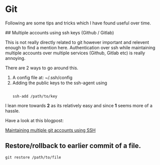 # Git

Following are some tips and tricks which I have found useful over time.

## Multiple accounts using ssh keys (Github / Gitlab)

This is not really directly related to git however important and relevent enough to find a mention here. Authentication over ssh while maintaining multiple accounts over multiple services (Github, Gitlab etc) is really annoying.

There are 2 ways to go around this.
1. A config file at: ~/.ssh/config
2. Adding the public keys to the ssh-agent using
    ```shell

    ssh-add /path/to/key
    ```

I lean more towards **2** as its relatively easy and since **1** seems more of a hassle.

Have a look at this blogpost:

[Maintaining multiple git accounts using SSH](https://coderwall.com/p/7smjkq/multiple-ssh-keys-for-different-accounts-on-github-or-gitlab)

## Restore/rollback to earlier commit of a file.
```git
git restore /path/to/file
```
